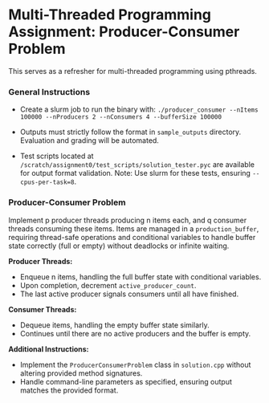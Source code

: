 # Multi-Threaded Programming Assignment: Producer-Consumer Problem

This serves as a refresher for multi-threaded programming using pthreads.

### General Instructions

- Create a slurm job to run the binary with:
`./producer_consumer --nItems 100000 --nProducers 2 --nConsumers 4 --bufferSize 100000`

- Outputs must strictly follow the format in `sample_outputs` directory. Evaluation and grading will be automated.
- Test scripts located at `/scratch/assignment0/test_scripts/solution_tester.pyc` are available for output format validation. Note: Use slurm for these tests, ensuring `--cpus-per-task=8`.

### Producer-Consumer Problem

Implement p producer threads producing n items each, and q consumer threads consuming these items. Items are managed in a `production_buffer`, requiring thread-safe operations and conditional variables to handle buffer state correctly (full or empty) without deadlocks or infinite waiting.

**Producer Threads:**

- Enqueue n items, handling the full buffer state with conditional variables.
- Upon completion, decrement `active_producer_count`.
- The last active producer signals consumers until all have finished.

**Consumer Threads:**

- Dequeue items, handling the empty buffer state similarly.
- Continues until there are no active producers and the buffer is empty.

**Additional Instructions:**

- Implement the `ProducerConsumerProblem` class in `solution.cpp` without altering provided method signatures.
- Handle command-line parameters as specified, ensuring output matches the provided format.
